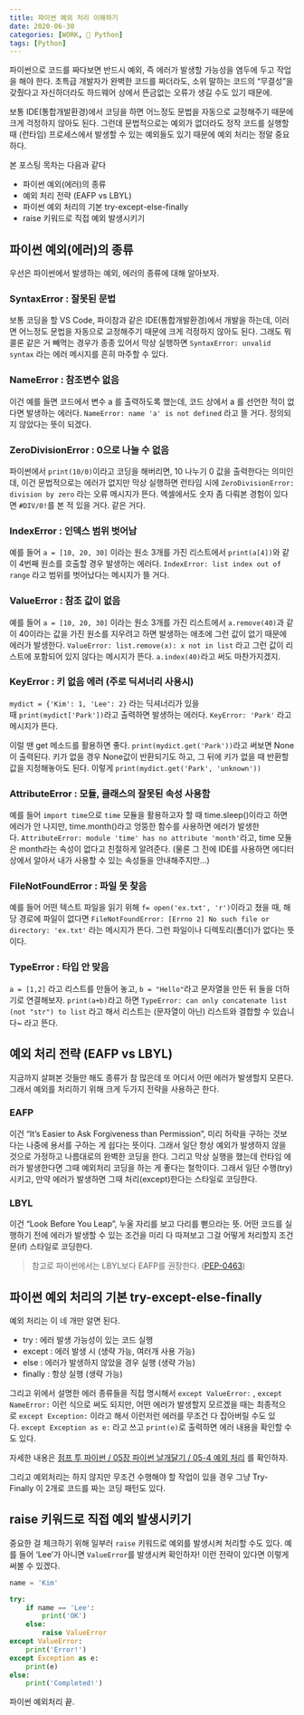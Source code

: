 ```yaml
---
title: 파이썬 예외 처리 이해하기
date: 2020-06-30
categories: [WORK, 🐍 Python]
tags: [Python]
---
```


파이썬으로 코드를 짜다보면 반드시 예외, 즉 에러가 발생할 가능성을 염두에 두고 작업을 해야 한다. 초특급 개발자가 완벽한 코드를 짜더라도, 소위 말하는 코드의 “무결성”을 갖췄다고 자신하더라도 하드웨어 상에서 뜬금없는 오류가 생길 수도 있기 때문에.

보통 IDE(통합개발환경)에서 코딩을 하면 어느정도 문법을 자동으로 교정해주기 때문에 크게 걱정하지 않아도 된다. 그런데 문법적으로는 예외가 없더라도 정작 코드를 실행할 때 (런타임) 프로세스에서 발생할 수 있는 예외들도 있기 때문에 예외 처리는 정말 중요하다.

본 포스팅 목차는 다음과 같다

- 파이썬 예외(에러)의 종류
- 예외 처리 전략 (EAFP vs LBYL)
- 파이썬 예외 처리의 기본 try-except-else-finally
- raise 키워드로 직접 예외 발생시키기

## 파이썬 예외(에러)의 종류

우선은 파이썬에서 발생하는 예외, 에러의 종류에 대해 알아보자.

### SyntaxError : 잘못된 문법

보통 코딩을 할 VS Code, 파이참과 같은 IDE(통합개발환경)에서 개발을 하는데, 이러면 어느정도 문법을 자동으로 교정해주기 때문에 크게 걱정하지 않아도 된다. 그래도 뭐 콜론 같은 거 빼먹는 경우가 종종 있어서 막상 실행하면 `SyntaxError: unvalid syntax` 라는 에러 메시지를 흔히 마주할 수 있다.

### NameError : 참조변수 없음

이건 예를 들면 코드에서 변수 a 를 출력하도록 했는데, 코드 상에서 a 를 선언한 적이 없다면 발생하는 에러다. `NameError: name 'a' is not defined` 라고 뜰 거다. 정의되지 않았다는 뜻이 되겠다.

### ZeroDivisionError : 0으로 나눌 수 없음

파이썬에서 `print(10/0)`이라고 코딩을 해버리면, 10 나누기 0 값을 출력한다는 의미인데, 이건 문법적으로는 에러가 없지만 막상 실행하면 런타임 시에 `ZeroDivisionError: division by zero` 라는 오류 메시지가 뜬다. 엑셀에서도 숫자 좀 다뤄본 경험이 있다면 `#DIV/0!`를 본 적 있을 거다. 같은 거다.

### IndexError : 인덱스 범위 벗어남

예를 들어 `a = [10, 20, 30]` 이라는 원소 3개를 가진 리스트에서 `print(a[4])`와 같이 4번째 원소를 호출할 경우 발생하는 에러다. `IndexError: list index out of range` 라고 범위를 벗어났다는 메시지가 뜰 거다.

### ValueError : 참조 값이 없음

예를 들어 `a = [10, 20, 30]` 이라는 원소 3개를 가진 리스트에서 `a.remove(40)`과 같이 40이라는 값을 가진 원소를 지우려고 하면 발생하는 애초에 그런 값이 없기 때문에 에러가 발생한다. `ValueError: list.remove(x): x not in list` 라고 그런 값이 리스트에 포함되어 있지 않다는 메시지가 뜬다. `a.index(40)`라고 써도 마찬가지겠지.

### KeyError : 키 없음 에러 (주로 딕셔너리 사용시)

`mydict = {'Kim': 1, 'Lee': 2}` 라는 딕셔너리가 있을 때 `print(mydict['Park'])`라고 출력하면 발생하는 에러다. `KeyError: 'Park'` 라고 메시지가 뜬다.

이럴 땐 get 메소드를 활용하면 좋다. `print(mydict.get('Park'))`라고 써보면 None이 출력된다. 키가 없을 경우 None값이 반환되기도 하고, 그 뒤에 키가 없을 때 반환할 값을 지정해놓아도 된다. 이렇게 `print(mydict.get('Park', 'unknown'))`

### AttributeError : 모듈, 클래스의 잘못된 속성 사용함

예를 들어 `import time`으로 `time` 모듈을 활용하고자 할 때 time.sleep()이라고 하면 에러가 안 나지만, time.month()라고 엉뚱한 함수를 사용하면 에러가 발생한다. `AttributeError: module 'time' has no attribute 'month'`라고, time 모듈은 month라는 속성이 없다고 친절하게 알려준다. (물론 그 전에 IDE를 사용하면 에디터 상에서 알아서 내가 사용할 수 있는 속성들을 안내해주지만…)

### FileNotFoundError : 파일 못 찾음

예를 들어 어떤 텍스트 파일을 읽기 위해 `f= open('ex.txt', 'r')`이라고 쳤을 때, 해당 경로에 파일이 없다면 `FileNotFoundError: [Errno 2] No such file or directory: 'ex.txt'` 라는 메시지가 뜬다. 그런 파일이나 디렉토리(폴더)가 없다는 뜻이다.

### TypeError : 타입 안 맞음

`a = [1,2]` 라고 리스트를 만들어 놓고, `b = "Hello"`라고 문자열을 만든 뒤 둘을 더하기로 연결해보자. `print(a+b)`라고 하면 `TypeError: can only concatenate list (not "str") to list` 라고 해서 리스트는 (문자열이 아닌) 리스트와 결합할 수 있습니다~ 라고 뜬다.

## 예외 처리 전략 (EAFP vs LBYL)

지금까지 살펴본 것들만 해도 종류가 참 많은데 또 어디서 어떤 에러가 발생할지 모른다. 그래서 예외를 처리하기 위해 크게 두가지 전략을 사용하곤 한다.

### EAFP

이건 “It’s Easier to Ask Forgiveness than Permission”, 미리 허락을 구하는 것보다는 나중에 용서를 구하는 게 쉽다는 뜻이다. 그래서 일단 항상 예외가 발생하지 않을 것으로 가정하고 나름대로의 완벽한 코딩을 한다. 그리고 막상 실행을 했는데 런타임 에러가 발생한다면 그때 예외처리 코딩을 하는 게 좋다는 철학이다. 그래서 일단 수행(try)시키고, 만약 에러가 발생하면 그때 처리(except)한다는 스타일로 코딩한다.

### LBYL

이건 “Look Before You Leap”, 누울 자리를 보고 다리를 뻗으라는 뜻. 어떤 코드를 실행하기 전에 에러가 발생할 수 있는 조건을 미리 다 따져보고 그걸 어떻게 처리할지 조건문(if) 스타일로 코딩한다.

> 참고로 파이썬에서는 LBYL보다 EAFP를 권장한다. ([PEP-0463](https://www.python.org/dev/peps/pep-0463/))

## 파이썬 예외 처리의 기본 try-except-else-finally

예외 처리는 이 네 개만 알면 된다.

- try : 에러 발생 가능성이 있는 코드 실행
- except : 에러 발생 시 (생략 가능, 여러개 사용 가능)
- else : 에러가 발생하지 않았을 경우 실행 (생략 가능)
- finally : 항상 실행 (생략 가능)

그리고 위에서 설명한 에러 종류들을 직접 명시해서 `except ValueError:` , `except NameError:` 이런 식으로 써도 되지만, 어떤 에러가 발생할지 모르겠을 때는 최종적으로 `except Exception:` 이라고 해서 이런저런 에러를 무조건 다 잡아버릴 수도 있다. `except Exception as e:` 라고 쓰고 `print(e)`로 출력하면 에러 내용을 확인할 수도 있다.

자세한 내용은 [점프 투 파이썬 / 05장 파이썬 날개달기 / 05-4 예외 처리](https://wikidocs.net/30) 를 확인하자.

그리고 예외처리는 하지 않지만 무조건 수행해야 할 작업이 있을 경우 그냥 Try-Finally 이 2개로 코드를 짜는 코딩 패턴도 있다.

## raise 키워드로 직접 예외 발생시키기

중요한 걸 체크하기 위해 일부러 `raise` 키워드로 예외를 발생시켜 처리할 수도 있다. 예를 들어 ‘Lee’가 아니면 `ValueError`를 발생시켜 확인하자! 이런 전략이 있다면 이렇게 써볼 수 있겠다.

```python
name = 'Kim'

try:
    if name == 'Lee':
        print('OK')
    else:
        raise ValueError
except ValueError:
    print('Error!')
except Exception as e:
    print(e)
else:
    print('Completed!')
```

파이썬 예외처리 끝.